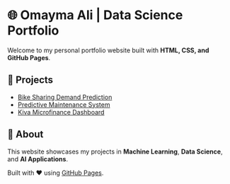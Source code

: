 # 🌐 Omayma Ali | Data Science Portfolio

Welcome to my personal portfolio website built with **HTML, CSS, and GitHub Pages**.

## 🚀 Projects
- [Bike Sharing Demand Prediction](https://bike-sharing-daily-a6spk8guztgfrarhfedxny.streamlit.app/)
- [Predictive Maintenance System](https://github.com/Omayma-ali/PredictiveMaintenance)
- [Kiva Microfinance Dashboard](https://kivaorg-omayma.streamlit.app/)

## 🧠 About
This website showcases my projects in **Machine Learning**, **Data Science**, and **AI Applications**.

Built with ❤️ using [GitHub Pages](https://pages.github.com/).
